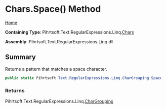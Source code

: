 # Chars\.Space\(\) Method

[Home](../../../../../../README.md)

**Containing Type**: Pihrtsoft\.Text\.RegularExpressions\.Linq\.[Chars](../README.md)

**Assembly**: Pihrtsoft\.Text\.RegularExpressions\.Linq\.dll

## Summary

Returns a pattern that matches a space character\.

```csharp
public static Pihrtsoft.Text.RegularExpressions.Linq.CharGrouping Space()
```

### Returns

Pihrtsoft\.Text\.RegularExpressions\.Linq\.[CharGrouping](../../CharGrouping/README.md)

